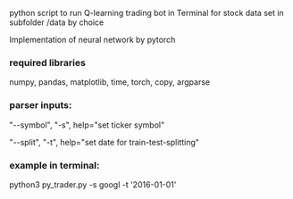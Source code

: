 python script to run Q-learning trading bot in Terminal for stock data set in subfolder /data by choice

Implementation of neural network by pytorch

### required libraries
numpy, pandas, matplotlib, time, torch, copy, argparse


### parser inputs:
"--symbol", "-s", help="set ticker symbol" 

"--split", "-t", help="set date for train-test-splitting"


### example in terminal: 
python3 py_trader.py -s googl -t '2016-01-01'
